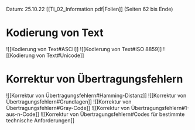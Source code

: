 Datum: 25.10.22
[[TI_02_Information.pdf|Folien]] (Seiten 62 bis Ende)

# Kodierung von Text
![[Kodierung von Text#ASCII]]
![[Kodierung von Text#ISO 8859]]
![[Kodierung von Text#Unicode]]

# Korrektur von Übertragungsfehlern

![[Korrektur von Übertragungsfehlern#Hamming-Distanz]]
![[Korrektur von Übertragungsfehlern#Grundlagen]]
![[Korrektur von Übertragungsfehlern#Gray-Code]]
![[Korrektur von Übertragungsfehlern#1-aus-n-Code]]
![[Korrektur von Übertragungsfehlern#Codes für bestimmte technische Anforderungen]]
